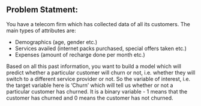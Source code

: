 ## Problem Statment:
You have a telecom firm which has collected data of all its customers. The main types of attributes are: <br>

* Demographics (age, gender etc.) <br>
* Services availed (internet packs purchased, special offers taken etc.) <br>
* Expenses (amount of recharge done per month etc.) <br>
 

Based on all this past information, you want to build a model which will predict whether a particular customer will churn or not, i.e. whether they will switch to a different service provider or not. So the variable of interest, i.e. the target variable here is ‘Churn’ which will tell us whether or not a particular customer has churned. It is a binary variable - 1 means that the customer has churned and 0 means the customer has not churned.
